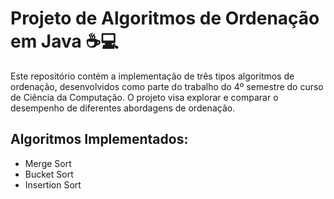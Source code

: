 # Projeto de Algoritmos de Ordenação em Java ☕💻

Este repositório contém a implementação de três tipos algoritmos de ordenação, desenvolvidos como parte do trabalho do 4º semestre do curso de Ciência da Computação. O projeto visa explorar e comparar o desempenho de diferentes abordagens de ordenação.

## Algoritmos Implementados:
- Merge Sort
- Bucket Sort
- Insertion Sort


